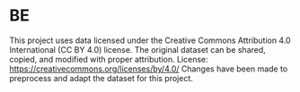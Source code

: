 # BE


This project uses data licensed under the Creative Commons Attribution 4.0 International (CC BY 4.0) license.
The original dataset can be shared, copied, and modified with proper attribution.
License: https://creativecommons.org/licenses/by/4.0/
Changes have been made to preprocess and adapt the dataset for this project.